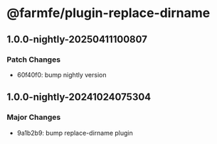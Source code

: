 # @farmfe/plugin-replace-dirname

## 1.0.0-nightly-20250411100807

### Patch Changes

- 60f40f0: bump nightly version

## 1.0.0-nightly-20241024075304

### Major Changes

- 9a1b2b9: bump replace-dirname plugin
